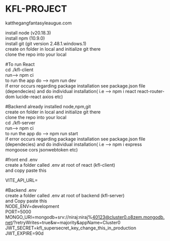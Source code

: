 # KFL-PROJECT
katthegangfantasyleaugue.com


install node (v20.18.3)  
install npm (10.9.0)  
install git (git version 2.48.1.windows.1)  
create on folder in local and initialize git there  
clone the repo into your local  
    
  
#To run React  
cd ./kfl-client  
run--> npm ci  
to run the app do --> npm run dev  
if error occurs regarding package installation see package.json file (dependecies) and do individual installation( i.e --> npm i react react-router-dom lucide-react axios etc)  

#Backend
already installed node,npm,git  
create on folder in local and initialize git there  
clone the repo into your local  
cd ./kfl-server  
run--> npm ci  
to run the app do --> npm run start  
if error occurs regarding package installation see package.json file (dependecies) and do individual installation( i.e --> npm i express mongoose cors jsonwebtoken etc)  
  
  
#front end .env  
create a folder called .env at root of react (kfl-client)  
and copy paste this  
  
VITE_API_URL=  
  
  
  
#Backend .env  
create a folder called .env at root of backend (kfl-server)  
and Copy paste this  
NODE_ENV=development  
PORT=5000  
MONGO_URI=mongodb+srv://niraj:niraj%40123@cluster0.o8zem.mongodb.net/?retryWrites=true&w=majority&appName=Cluster0  
JWT_SECRET=kfl_supersecret_key_change_this_in_production  
JWT_EXPIRE=90d  
